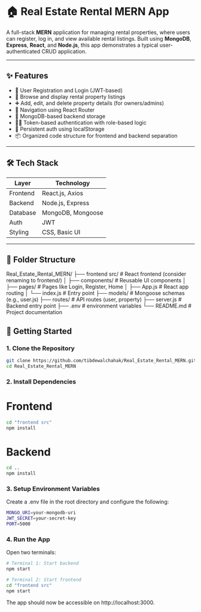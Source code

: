 # 🏠 Real Estate Rental MERN App

A full-stack **MERN** application for managing rental properties, where users can register, log in, and view available rental listings. Built using **MongoDB**, **Express**, **React**, and **Node.js**, this app demonstrates a typical user-authenticated CRUD application.

---

## ✨ Features

- 🔐 User Registration and Login (JWT-based)
- 🏡 Browse and display rental property listings
- ➕ Add, edit, and delete property details (for owners/admins)
- 🧭 Navigation using React Router
- 💾 MongoDB-based backend storage
- 🧑‍💻 Token-based authentication with role-based logic
- 🔄 Persistent auth using localStorage
- 📦 Organized code structure for frontend and backend separation

---

## 🛠️ Tech Stack

| Layer     | Technology        |
|-----------|-------------------|
| Frontend  | React.js, Axios   |
| Backend   | Node.js, Express  |
| Database  | MongoDB, Mongoose |
| Auth      | JWT               |
| Styling   | CSS, Basic UI     |

---

## 📁 Folder Structure
Real_Estate_Rental_MERN/
├── frontend src/ # React frontend (consider renaming to frontend/)
│ ├── components/ # Reusable UI components
│ ├── pages/ # Pages like Login, Register, Home
│ ├── App.js # React app routing
│ └── index.js # Entry point
├── models/ # Mongoose schemas (e.g., user.js)
├── routes/ # API routes (user, property)
├── server.js # Backend entry point
├── .env # environment variables
└── README.md # Project documentation

## 🚀 Getting Started

### 1. Clone the Repository
```bash
git clone https://github.com/tibdewalchahak/Real_Estate_Rental_MERN.git
cd Real_Estate_Rental_MERN
```

### 2. Install Dependencies
# Frontend
```bash
cd "frontend src"
npm install
```
# Backend
```bash
cd ..
npm install
```

### 3. Setup Environment Variables
Create a .env file in the root directory and configure the following:
```bash
MONGO_URI=your-mongodb-uri
JWT_SECRET=your-secret-key
PORT=5000
```

### 4. Run the App
Open two terminals:
```bash
# Terminal 1: Start backend
npm start

# Terminal 2: Start frontend
cd "frontend src"
npm start
```

The app should now be accessible on http://localhost:3000.


